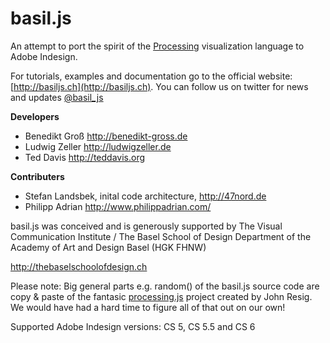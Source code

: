 basil.js
========

An attempt to port the spirit of the [Processing](http://processing.org/) visualization language to Adobe Indesign.

For tutorials, examples and documentation go to the official website: [http://basiljs.ch](http://basiljs.ch). You can follow us on twitter for news and updates [@basil_js](https://twitter.com/basil_js)

**Developers**
- Benedikt Groß http://benedikt-gross.de
- Ludwig Zeller http://ludwigzeller.de
- Ted Davis http://teddavis.org

**Contributers**
- Stefan Landsbek, inital code architecture, http://47nord.de
- Philipp Adrian http://www.philippadrian.com/

basil.js was conceived and is generously supported by
The Visual Communication Institute / The Basel School of Design
Department of the Academy of Art and Design Basel (HGK FHNW)

http://thebaselschoolofdesign.ch

Please note: Big general parts e.g. random() of the basil.js source code are copy & paste
of the fantasic [processing.js](http://processingjs.org) project created by John Resig. We would have had a hard time
to figure all of that out on our own!

Supported Adobe Indesign versions: CS 5, CS 5.5 and CS 6